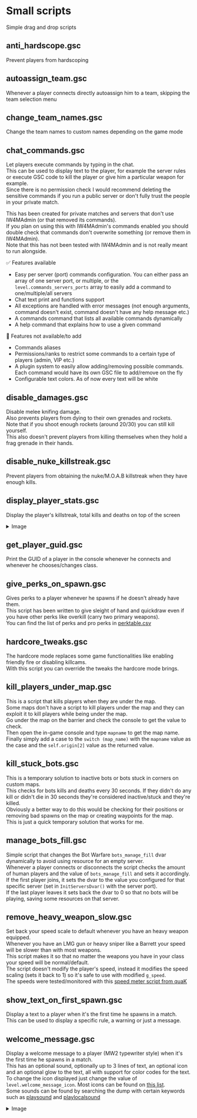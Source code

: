 # Small scripts

Simple drag and drop scripts

## anti_hardscope.gsc

Prevent players from hardscoping

## autoassign_team.gsc

Whenever a player connects directly autoassign him to a team, skipping the team selection menu

## change_team_names.gsc

Change the team names to custom names depending on the game mode

## chat_commands.gsc

Let players execute commands by typing in the chat.  
This can be used to display text to the player, for example the server rules or execute GSC code to kill the player or give him a particular weapon for example.  
Since there is no permission check I would recommend deleting the sensitive commands if you run a public server or don't fully trust the people in your private match.  

This has been created for private matches and servers that don't use IW4MAdmin (or that removed its commands).  
If you plan on using this with IW4MAdmin's commands enabled you should double check that commands don't overwrite something (or remove them in IW4MAdmin).  
Note that this has not been tested with IW4MAdmin and is not really meant to run alongside.

:white_check_mark: Features available

- Easy per server (port) commands configuration. You can either pass an array of one server port, or multiple, or the `level.commands_servers_ports` array to easily add a command to one/multiple/all servers
- Chat text print and functions support
- All exceptions are handled with error messages (not enough arguments, command doesn't exist, command doesn't have any help message etc.)
- A commands command that lists all available commands dynamically
- A help command that explains how to use a given command

:no_entry_sign: Features not available/to add

- Commands aliases
- Permissions/ranks to restrict some commands to a certain type of players (admin, VIP etc.)
- A plugin system to easily allow adding/removing possible commands. Each command would have its own GSC file to add/remove on the fly
- Configurable text colors. As of now every text will be white

## disable_damages.gsc

Disable melee knifing damage.  
Also prevents players from dying to their own grenades and rockets.  
Note that if you shoot enough rockets (around 20/30) you can still kill yourself.  
This also doesn't prevent players from killing themselves when they hold a frag grenade in their hands.

## disable_nuke_killstreak.gsc

Prevent players from obtaining the nuke/M.O.A.B killstreak when they have enough kills.

## display_player_stats.gsc

Display the player's killstreak, total kills and deaths on top of the screen
<details>
  <summary>Image</summary>
  
  ![image](images/display_player_stats.png)
</details>

## get_player_guid.gsc

Print the GUID of a player in the console whenever he connects and whenever he chooses/changes class.

## give_perks_on_spawn.gsc

Gives perks to a player whenever he spawns if he doesn't already have them.  
This script has been written to give sleight of hand and quickdraw even if you have other perks like overkill (carry two primary weapons).  
You can find the list of perks and pro perks in [perktable.csv](https://github.com/chxseh/MW3-GSC-Dump/blob/e9445976df9f91451fa6e5dc3cb4663390aafcec/_raw-files/mp/perktable.csv)

## hardcore_tweaks.gsc

The hardcore mode replaces some game functionalities like enabling friendly fire or disabling killcams.  
With this script you can override the tweaks the hardcore mode brings.

## kill_players_under_map.gsc

This is a script that kills players when they are under the map.  
Some maps don't have a script to kill players under the map and they can exploit it to kill players while being under the map.  
Go under the map on the barrier and check the console to get the value to check.  
Then open the in-game console and type `mapname` to get the map name.  
Finally simply add a case to the `switch (map_name)` with the `mapname` value as the case and the `self.origin[2]` value as the returned value.

## kill_stuck_bots.gsc

This is a temporary solution to inactive bots or bots stuck in corners on custom maps.  
This checks for bots kills and deaths every 30 seconds. If they didn't do any kill or didn't die in 30 seconds they're considered inactive/stuck and they're killed.  
Obviously a better way to do this would be checking for their positions or removing bad spawns on the map or creating waypoints for the map.  
This is just a quick temporary solution that works for me.

## manage_bots_fill.gsc

Simple script that changes the Bot Warfare `bots_manage_fill` dvar dynamically to avoid using resource for an empty server.  
Whenever a player connects or disconnects the script checks the amount of human players and the value of `bots_manage_fill` and sets it accordingly.  
If the first player joins, it sets the dvar to the value you configured for that specific server (set in `InitServersDvar()` with the server port).  
If the last player leaves it sets back the dvar to 0 so that no bots will be playing, saving some resources on that server.

## remove_heavy_weapon_slow.gsc

Set back your speed scale to default whenever you have an heavy weapon equipped.  
Whenever you have an LMG gun or heavy sniper like a Barrett your speed will be slower than with most weapons.  
This script makes it so that no matter the weapons you have in your class your speed will be normal/default.  
The script doesn't modify the player's speed, instead it modifies the speed scaling (sets it back to 1) so it's safe to use with modified `g_speed`.  
The speeds were tested/monitored with this [speed meter script from quaK](https://github.com/Joelrau/IW5p_DeathRun/blob/aaa9a4231d338b765d8b0fc8b06825b3a6d2a413/plugins/simplevelometer.gsc)

## show_text_on_first_spawn.gsc

Display a text to a player when it's the first time he spawns in a match.  
This can be used to display a specific rule, a warning or just a message.

## welcome_message.gsc

Display a welcome message to a player (MW2 typewriter style) when it's the first time he spawns in a match.  
This has an optional sound, optionally up to 3 lines of text, an optional icon and an optional glow to the text, all with support for color codes for the text.  
To change the icon displayed just change the value of `level.welcome_message_icon`. Most icons can be found on [this list](https://www.itsmods.com/forum/Thread-Tutorial-MW3-Cardicon-list.html).  
Some sounds can be found by searching the dump with certain keywords such as [playsound](https://github.com/plutoniummod/iw5-scripts/search?q=playsound) and [playlocalsound](https://github.com/plutoniummod/iw5-scripts/search?q=playlocalsound)

<details>
  <summary>Image</summary>
  
  ![image](images/welcome_message.png)
</details>
